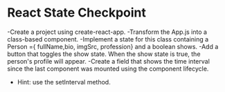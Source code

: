 # React State Checkpoint

-Create a project using create-react-app.
-Transform the App.js into a class-based component.
-Implement a state for this class containing a Person ={ fullName,bio, imgSrc, profession} and a boolean shows.
-Add a button that toggles the show state. When the show state is true, the person's profile will appear.
-Create a field that shows the time interval since the last component was mounted using the component lifecycle.
- Hint: use the setInterval method.
